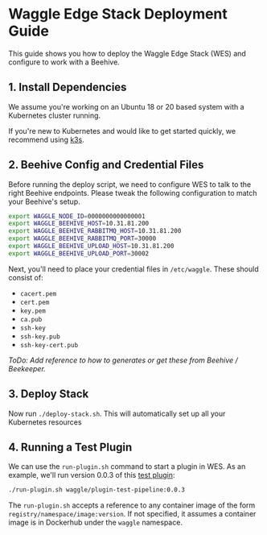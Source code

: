 # Waggle Edge Stack Deployment Guide

This guide shows you how to deploy the Waggle Edge Stack (WES) and configure to work with a Beehive.

## 1. Install Dependencies

We assume you're working on an Ubuntu 18 or 20 based system with a Kubernetes cluster running.

If you're new to Kubernetes and would like to get started quickly, we recommend using [k3s](https://k3s.io).

## 2. Beehive Config and Credential Files

Before running the deploy script, we need to configure WES to talk to the right Beehive endpoints. Please tweak the following configuration to match your Beehive's setup.

```sh
export WAGGLE_NODE_ID=0000000000000001
export WAGGLE_BEEHIVE_HOST=10.31.81.200
export WAGGLE_BEEHIVE_RABBITMQ_HOST=10.31.81.200
export WAGGLE_BEEHIVE_RABBITMQ_PORT=30000
export WAGGLE_BEEHIVE_UPLOAD_HOST=10.31.81.200
export WAGGLE_BEEHIVE_UPLOAD_PORT=30002
```

Next, you'll need to place your credential files in `/etc/waggle`. These should consist of:
* `cacert.pem`
* `cert.pem`
* `key.pem`
* `ca.pub`
* `ssh-key`
* `ssh-key.pub`
* `ssh-key-cert.pub`

*ToDo: Add reference to how to generates or get these from Beehive / Beekeeper.*

## 3. Deploy Stack

Now run `./deploy-stack.sh`. This will automatically set up all your Kubernetes resources

## 4. Running a Test Plugin

We can use the `run-plugin.sh` command to start a plugin in WES. As an example, we'll run version 0.0.3 of this [test plugin](https://github.com/waggle-sensor/plugin-test-pipeline):

```sh
./run-plugin.sh waggle/plugin-test-pipeline:0.0.3
```

The `run-plugin.sh` accepts a reference to any container image of the form `registry/namespace/image:version`. If not specified, it assumes a container image is in Dockerhub under the `waggle` namespace.
